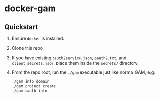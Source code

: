 # docker-gam

## Quickstart

1. Ensure `docker` is installed.
1. Clone this repo
1. If you have existing `oauth2service.json`, `oauth2.txt`, and `client_secrets.json`,
   place them inside the `secrets/` directory.
1. From the repo root, run the `./gam` executable just like normal GAM, e.g.

   ```bash
   ./gam info domain
   ./gam project create
   ./gam oauth info
   ```
